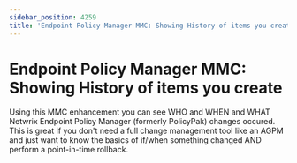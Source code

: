 ```yaml
---
sidebar_position: 4259
title: 'Endpoint Policy Manager MMC: Showing History of items you create'
---
```


# Endpoint Policy Manager MMC: Showing History of items you create

Using this MMC enhancement you can see WHO and WHEN and WHAT Netwrix Endpoint Policy Manager (formerly PolicyPak) changes occured. This is great if you don't need a full change management tool like an AGPM and just want to know the basics of if/when something changed AND perform a point-in-time rollback.